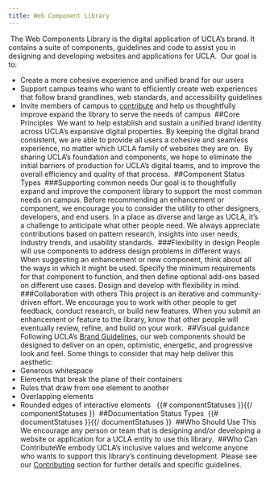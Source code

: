 ```yaml
---
title: Web Component Library
---
```

​
The Web Components Library is the digital application of UCLA’s brand. It contains a suite of components, guidelines and code to assist you in designing and developing websites and applications for UCLA.
​
Our goal is to:
- Create a more cohesive experience and unified brand for our users
- Support campus teams who want to efficiently create web experiences that follow brand grandlines, web standards, and accessibility guidelines
- Invite members of campus to [contribute](/build/%!CurrentVersion%!/docs/contribute/contributing.html) and help us thoughtfully improve expand the library to serve the needs of campus
​
##Core Principles
​
We want to help establish and sustain a unified brand identity across UCLA’s expansive digital properties. By keeping the digital brand consistent, we are able to provide all users a cohesive and seamless experience, no matter which UCLA family of websites they are on.
​
By sharing UCLA’s foundation and components, we hope to eliminate the initial barriers of production for UCLA’s digital teams, and to improve the overall efficiency and quality of that process.
​
##Component Status Types
​
###Supporting common needs
Our goal is to thoughtfully expand and improve the component library to support the most common needs on campus. Before recommending an enhancement or component, we encourage you to consider the utility to other designers, developers, and end users. In a place as diverse and large as UCLA, it’s a challenge to anticipate what other people need. We always appreciate contributions based on pattern research, insights into user needs, industry trends, and usability standards.
​
###Flexibility in design
People will use components to address design problems in different ways. When suggesting an enhancement or new component, think about all the ways in which it might be used. Specify the minimum requirements for that component to function, and then define optional add-ons based on different use cases. Design and develop with flexibility in mind.
​
###Collaboration with others
This project is an iterative and community-driven effort. We encourage you to work with other people to get feedback, conduct research, or build new features. When you submit an enhancement or feature to the library, know that other people will eventually review, refine, and build on your work.
​
##Visual guidance
Following UCLA’s [Brand Guidelines](https://brand.ucla.edu/), our web components should be designed to deliver on an open, optimistic, energetic, and progressive look and feel. Some things to consider that may help deliver this aesthetic:
- Generous whitespace
- Elements that break the plane of their containers
- Rules that draw from one element to another
- Overlapping elements
- Rounded edges of interactive elements
​
​
{{# componentStatuses }}{{/ componentStatuses }}
​
##Documentation Status Types
​
{{# documentStatuses }}{{/ documentStatuses }}
​
##Who Should Use This
​
We encourage any person or team that is designing and/or developing a website or application for a UCLA entity to use this library.
​
##Who Can Contribute
​
We embody UCLA’s inclusive values and welcome anyone who wants to support this library’s continuing development. Please see our [Contributing](/build/%!CurrentVersion%!/docs/contribute/contributing.html) section for further details and specific guidelines.
